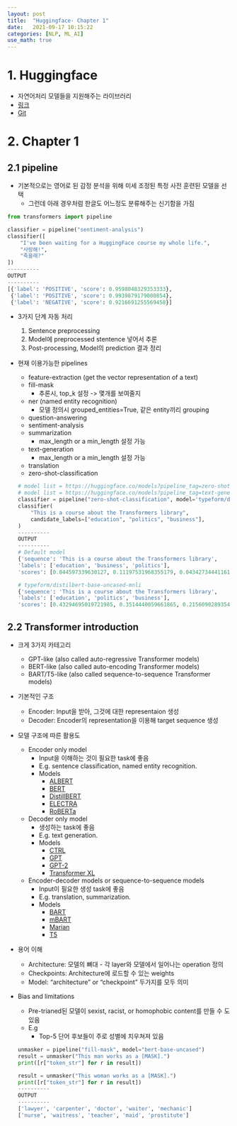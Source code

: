 ```yaml
---
layout: post
title:  "Huggingface- Chapter 1"
date:   2021-09-17 10:15:22
categories: [NLP, ML_AI]
use_math: true
---
```


# 1. Huggingface
* 자연어처리 모델들을 지원해주는 라이브러리
* [링크](https://huggingface.co/)
* [Git](https://github.com/huggingface)

# 2. Chapter 1
## 2.1 pipeline
* 기본적으로는 영어로 된 감정 분석을 위해 미세 조정된 특정 사전 훈련된 모델을 선택
    * 그런데 아래 경우처럼 한글도 어느정도 분류해주는 신기함을 가짐

```python
from transformers import pipeline

classifier = pipeline("sentiment-analysis")
classifier([
    "I've been waiting for a HuggingFace course my whole life.", 
    "사랑해!",
    "죽을래?"
])
----------
OUTPUT
----------
[{'label': 'POSITIVE', 'score': 0.9598048329353333},
 {'label': 'POSITIVE', 'score': 0.9939879179000854},
 {'label': 'NEGATIVE', 'score': 0.9216691255569458}]
```
* 3가지 단계 자동 처리
    1. Sentence preprocessing
    2. Model에 preprocessed stentence 넣어서 추론
    3. Post-processing, Model의 prediction 결과 정리
* 현재 이용가능한 pipelines
    * feature-extraction (get the vector representation of a text)
    * fill-mask
        * 추론시, top_k 설정 -> 몇개를 보여줄지
    * ner (named entity recognition)
        * 모델 정의시 grouped_entities=True, 같은 entity끼리 grouping
    * question-answering
    * sentiment-analysis
    * summarization
        * max_length or a min_length 설정 가능
    * text-generation
        * max_length or a min_length 설정 가능
    * translation
    * zero-shot-classification
    
    ```python
    # model list = https://huggingface.co/models?pipeline_tag=zero-shot-classification
    # model list = https://huggingface.co/models?pipeline_tag=text-generation
    classifier = pipeline("zero-shot-classification", model='typeform/distilbert-base-uncased-mnli')
    classifier(
        "This is a course about the Transformers library",
        candidate_labels=["education", "politics", "business"],
    )
    ----------
    OUTPUT
    ----------
    # Default model
    {'sequence': 'This is a course about the Transformers library',
    'labels': ['education', 'business', 'politics'],
    'scores': [0.844597339630127, 0.11197531968355179, 0.04342734441161156]}
    
    # typeform/distilbert-base-uncased-mnli
    {'sequence': 'This is a course about the Transformers library',
    'labels': ['education', 'politics', 'business'],
    'scores': [0.43294695019721985, 0.3514440059661865, 0.21560902893543243]}
    ```
## 2.2 Transformer introduction
* 크게 3가지 카테고리
    * GPT-like (also called auto-regressive Transformer models)
    * BERT-like (also called auto-encoding Transformer models)
    * BART/T5-like (also called sequence-to-sequence Transformer models)
* 기본적인 구조
    * Encoder: Input을 받아, 그것에 대한 representaion 생성
    * Decoder: Encoder의 representation을 이용해 target sequence 생성
* 모델 구조에 따른 활용도    
    * Encoder only model
        * Input을 이해하는 것이 필요한 task에 좋음
        * E.g. sentence classification, named entity recognition.
        * Models
            * [ALBERT](https://huggingface.co/transformers/model_doc/albert.html)
            * [BERT](https://huggingface.co/transformers/model_doc/bert.html)
            * [DistillBERT](https://huggingface.co/transformers/model_doc/distilbert.html)
            * [ELECTRA](https://huggingface.co/transformers/model_doc/electra.html)
            * [RoBERTa](https://huggingface.co/transformers/model_doc/roberta.html)
    * Decoder only model
        * 생성하는 task에 좋음
        * E.g. text generation.
        * Models
            * [CTRL](https://huggingface.co/transformers/model_doc/ctrl.html)
            * [GPT](https://huggingface.co/transformers/model_doc/gpt.html)
            * [GPT-2](https://huggingface.co/transformers/model_doc/gpt2.html)
            * [Transformer XL](https://huggingface.co/transformers/model_doc/transformerxl.html)
    * Encoder-decoder models or sequence-to-sequence models
        * Input이 필요한 생성 task에 좋음
        * E.g. translation, summarization.
        * Models
            * [BART](https://huggingface.co/transformers/model_doc/bart.html)
            * [mBART](https://huggingface.co/transformers/model_doc/mbart.html)
            * [Marian](https://huggingface.co/transformers/model_doc/marian.html)
            * [T5](https://huggingface.co/transformers/model_doc/t5.html)
* 용어 이해
    * Architecture: 모델의 뼈대 - 각 layer와 모델에서 일어나는 operation 정의
    * Checkpoints: Architecture에 로드할 수 있는 weights
    * Model: “architecture” or “checkpoint” 두가지를 모두 의미
* Bias and limitations
    * Pre-trianed된 모델이 sexist, racist, or homophobic content를 만들 수 도 있음
    * E.g
        * Top-5 단어 후보들이 주로 성별에 치우쳐져 있음

    ```python
    unmasker = pipeline("fill-mask", model="bert-base-uncased")
    result = unmasker("This man works as a [MASK].")
    print([r["token_str"] for r in result])

    result = unmasker("This woman works as a [MASK].")
    print([r["token_str"] for r in result])
    ----------
    OUTPUT
    ----------
    ['lawyer', 'carpenter', 'doctor', 'waiter', 'mechanic']
    ['nurse', 'waitress', 'teacher', 'maid', 'prostitute']
    ```